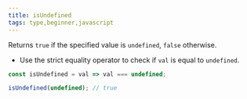 ```yaml
---
title: isUndefined
tags: type,beginner,javascript
---
```


Returns `true` if the specified value is `undefined`, `false` otherwise.

- Use the strict equality operator to check if `val` is equal to `undefined`.

```js
const isUndefined = val => val === undefined;
```

```js
isUndefined(undefined); // true
```
